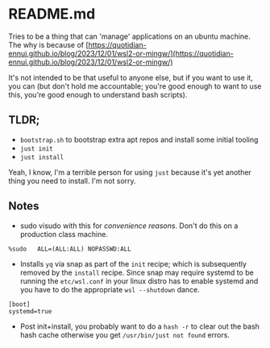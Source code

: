 # README.md

Tries to be a thing that can 'manage' applications on an ubuntu machine. The why is because of [https://quotidian-ennui.github.io/blog/2023/12/01/wsl2-or-mingw/](https://quotidian-ennui.github.io/blog/2023/12/01/wsl2-or-mingw/)

It's not intended to be that useful to anyone else, but if you want to use it, you can (but don't hold me accountable; you're good enough to want to use this, you're good enough to understand bash scripts).

## TLDR;

- `bootstrap.sh` to bootstrap extra apt repos and install some initial tooling
- `just init`
- `just install`

Yeah, I know, I'm a terrible person for using `just` because it's yet another thing you need to install. I'm not sorry.

## Notes

- sudo visudo with this for _convenience reasons_. Don't do this on a production class machine.
```
%sudo   ALL=(ALL:ALL) NOPASSWD:ALL
```
- Installs `yq` via snap as part of the `init` recipe; which is subsequently removed by the `install` recipe. Since snap may require systemd to be running the `etc/wsl.conf` in your linux distro has to enable systemd and you have to do the appropriate `wsl --shutdown` dance.
```
[boot]
systemd=true
```
- Post init+install, you probably want to do a `hash -r` to clear out the bash hash cache otherwise you get `/usr/bin/just not found` errors.